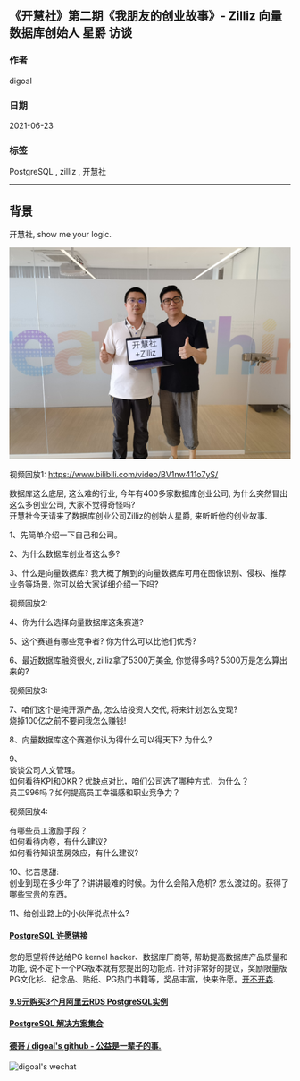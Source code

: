 ## 《开慧社》第二期《我朋友的创业故事》- Zilliz 向量数据库创始人 星爵 访谈  
  
### 作者  
digoal  
  
### 日期  
2021-06-23   
  
### 标签  
PostgreSQL , zilliz , 开慧社   
  
----  
  
## 背景  
开慧社, show me your logic.     
  
![pic](20210623_01_pic_001.jpg)  
    
视频回放1: https://www.bilibili.com/video/BV1nw411o7yS/    
    
数据库这么底层, 这么难的行业, 今年有400多家数据库创业公司, 为什么突然冒出这么多创业公司, 大家不觉得奇怪吗?     
开慧社今天请来了数据库创业公司Zilliz的创始人星爵, 来听听他的创业故事.     
    
1、先简单介绍一下自己和公司。    
    
2、为什么数据库创业者这么多?     
    
3、什么是向量数据库? 我大概了解到的向量数据库可用在图像识别、侵权、推荐业务等场景. 你可以给大家详细介绍一下吗?     
  
视频回放2:  
    
4、你为什么选择向量数据库这条赛道?     
    
5、这个赛道有哪些竞争者? 你为什么可以比他们优秀?     
    
6、最近数据库融资很火, zilliz拿了5300万美金, 你觉得多吗? 5300万是怎么算出来的?    
  
视频回放3:  
    
7、咱们这个是纯开源产品, 怎么给投资人交代, 将来计划怎么变现?     
烧掉100亿之前不要问我怎么赚钱!   
    
8、向量数据库这个赛道你认为得什么可以得天下? 为什么?      
    
9、    
谈谈公司人文管理。    
如何看待KPI和OKR？优缺点对比，咱们公司选了哪种方式，为什么？    
员工996吗？如何提高员工幸福感和职业竞争力？    
  
视频回放4:  
  
有哪些员工激励手段？    
如何看待内卷，有什么建议?    
如何看待知识茧房效应，有什么建议?    
    
10、忆苦思甜:     
创业到现在多少年了？讲讲最难的时候。为什么会陷入危机? 怎么渡过的。获得了哪些宝贵的东西。    
    
11、给创业路上的小伙伴说点什么?    
    
    
  
#### [PostgreSQL 许愿链接](https://github.com/digoal/blog/issues/76 "269ac3d1c492e938c0191101c7238216")
您的愿望将传达给PG kernel hacker、数据库厂商等, 帮助提高数据库产品质量和功能, 说不定下一个PG版本就有您提出的功能点. 针对非常好的提议，奖励限量版PG文化衫、纪念品、贴纸、PG热门书籍等，奖品丰富，快来许愿。[开不开森](https://github.com/digoal/blog/issues/76 "269ac3d1c492e938c0191101c7238216").  
  
  
#### [9.9元购买3个月阿里云RDS PostgreSQL实例](https://www.aliyun.com/database/postgresqlactivity "57258f76c37864c6e6d23383d05714ea")
  
  
#### [PostgreSQL 解决方案集合](https://yq.aliyun.com/topic/118 "40cff096e9ed7122c512b35d8561d9c8")
  
  
#### [德哥 / digoal's github - 公益是一辈子的事.](https://github.com/digoal/blog/blob/master/README.md "22709685feb7cab07d30f30387f0a9ae")
  
  
![digoal's wechat](../pic/digoal_weixin.jpg "f7ad92eeba24523fd47a6e1a0e691b59")
  
